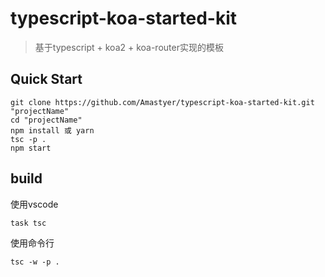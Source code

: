 # typescript-koa-started-kit
> 基于typescript + koa2 + koa-router实现的模板

## Quick Start

``` shell
git clone https://github.com/Amastyer/typescript-koa-started-kit.git "projectName"
cd "projectName"
npm install 或 yarn
tsc -p .
npm start
```

## build

使用vscode

```
task tsc
```

使用命令行

```
tsc -w -p .
```
